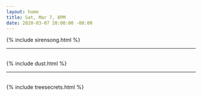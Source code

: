 ```yaml
---
layout: home
title: Sat, Mar 7, 8PM
date: 2020-03-07 20:00:00 -08:00
---
```

{% include sirensong.html %}
<br>
<hr />
<br>
{% include dust.html %}
<br>
<hr />
<br>
{% include treesecrets.html %}
